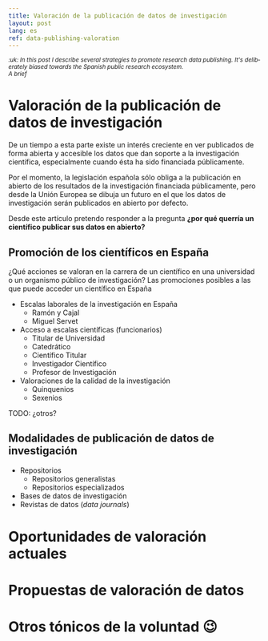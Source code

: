 ```yaml
---
title: Valoración de la publicación de datos de investigación
layout: post
lang: es
ref: data-publishing-valoration
---
```


<p class="excerpt" lang="en">
  <em><small>
  :uk: In this post I describe several strategies to promote research data publishing. It's deliberately biased towards the Spanish public research ecosystem.<br/>  
  A brief
  </small></em>
</p>

# Valoración de la publicación de datos de investigación

De un tiempo a esta parte existe un interés creciente en ver publicados de forma abierta y accesible los datos que dan soporte a la investigación científica, especialmente cuando ésta ha sido financiada públicamente.

Por el momento, la legislación española sólo obliga a la publicación en abierto de los resultados de la investigación financiada públicamente, pero desde la Unión Europea se dibuja un futuro en el que los datos de investigación serán publicados en abierto por defecto.

Desde este artículo pretendo responder a la pregunta **¿por qué querría un científico publicar sus datos en abierto?**

## Promoción de los científicos en España

¿Qué acciones se valoran en la carrera de un científico en una universidad o un organismo público de investigación? Las promociones posibles a las que puede acceder un científico en España

* Escalas laborales de la investigación en España
  * Ramón y Cajal
  * Miguel Servet
* Acceso a escalas científicas (funcionarios)
  * Titular de Universidad
  * Catedrático
  * Científico Titular
  * Investigador Científico
  * Profesor de Investigación
* Valoraciones de la calidad de la investigación
  * Quinquenios
  * Sexenios

TODO: ¿otros?

## Modalidades de publicación de datos de investigación

* Repositorios
  * Repositorios generalistas
  * Repositorios especializados
* Bases de datos de investigación
* Revistas de datos (*data journals*)

# Oportunidades de valoración actuales

# Propuestas de valoración de datos

# Otros tónicos de la voluntad :wink:
